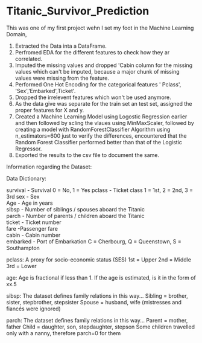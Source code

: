 # Titanic_Survivor_Prediction

This was one of my first project wehn I set my foot in the Machine Learning Domain, 

1. Extracted the Data inta a DataFrame.
2. Perfromed EDA for the different features to check how they ar correlated.
3. Imputed the missing values and dropped 'Cabin  column for the missing values which can't be imputed, because a major chunk of missing values were missing from the feature.
4. Performed One Hot Encoding for the categorical features ' Pclass', 'Sex','Embarked',Ticket'.
5. Dropped the irrelevent features which won't be used anymore.
6. As the data give was separate for the train set an test set, assigned the proper features for X and y.
7. Created a Machine Learning Model using Logostic Regression earlier and then followed by scling the vlaues using MinMaxScaler, followed by creating a model with RandomForestClassifier Algorithm using n_estimators=600 just to verify the differences, encountered that the Random Forest Classifier performed better than that of the Logistic Regressor.  
8. Exported the results to the csv file to document the same.

Information regarding the Dataset:

Data Dictionary: 

survival	- Survival	0 = No, 1 = Yes
pclass	- Ticket class	1 = 1st, 2 = 2nd, 3 = 3rd
sex	- Sex	
Age	- Age in years	
sibsp	- Number of siblings / spouses aboard the Titanic	
parch	- Number of parents / children aboard the Titanic	
ticket -	Ticket number	
fare -Passenger fare	
cabin	- Cabin number	
embarked	- Port of Embarkation	C = Cherbourg, Q = Queenstown, S = Southampton

pclass: A proxy for socio-economic status (SES)
1st = Upper
2nd = Middle
3rd = Lower

age: Age is fractional if less than 1. If the age is estimated, is it in the form of xx.5

sibsp: The dataset defines family relations in this way...
Sibling = brother, sister, stepbrother, stepsister
Spouse = husband, wife (mistresses and fiancés were ignored)

parch: The dataset defines family relations in this way...
Parent = mother, father
Child = daughter, son, stepdaughter, stepson
Some children travelled only with a nanny, therefore parch=0 for them
